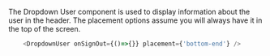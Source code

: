The Dropdown User component is used to display information about the user in the header. The placement options assume you will always have it in the top of the screen.

```js
	<DropdownUser onSignOut={()=>{}} placement={'bottom-end'} />
```
